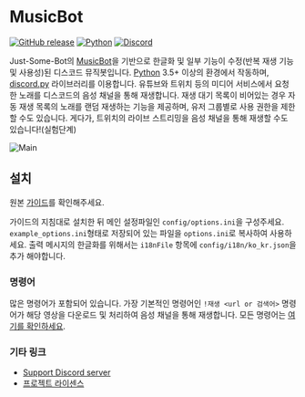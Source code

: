 # MusicBot

[![GitHub release](https://img.shields.io/github/release/Just-Some-Bots/MusicBot.svg?style=flat-square)](https://just-some-bots.github.io/MusicBot/)
[![Python](https://img.shields.io/badge/python-3.5%2C%203.6-blue.svg?style=flat-square)](https://www.python.org/downloads/)
[![Discord](https://discordapp.com/api/guilds/129489631539494912/widget.png?style=shield)](https://discord.gg/bots)

Just-Some-Bot의 [MusicBot](https://github.com/Just-Some-Bots/MusicBot)을 기반으로 한글화 및 일부 기능이 수정(반복 재생 기능 및 사용성)된 디스코드 뮤직봇입니다. [Python](https://www.python.org "Python homepage") 3.5+ 이상의 환경에서 작동하며, [discord.py](https://github.com/Rapptz/discord.py) 라이브러리를 이용합니다. 
유튜브와 트위치 등의 미디어 서비스에서 요청한 노래를 디스코드의 음성 채널을 통해 재생합니다. 재생 대기 목록이 비어있는 경우 자동 재생 목록의 노래를 랜덤 재생하는 기능을 제공하며, 유저 그룹별로 사용 권한을 제한할 수도 있습니다. 게다가, 트위치의 라이브 스트리밍을 음성 채널을 통해 재생할 수도 있습니다!(실험단계)

![Main](https://i.imgur.com/EZljY52.png)

## 설치
원본 [가이드](https://just-some-bots.github.io/MusicBot/)를 확인해주세요.

가이드의 지침대로 설치한 뒤 메인 설정파일인 `config/options.ini`을 구성주세요. `example_options.ini`형태로 저장되어 있는 파일을 `options.ini`로 복사하여 사용하세요. 출력 메시지의 한글화를 위해서는 `i18nFile` 항목에 `config/i18n/ko_kr.json`을 추가 해야합니다.

### 명령어

많은 명령어가 포함되어 있습니다. 가장 기본적인 명령어인 `!재생 <url or 검색어>` 명령어가 해당 영상을 다운로드 및 처리하여 음성 채널을 통해 재생합니다. 모든 명령어는 [여기를 확인하세요](https://just-some-bots.github.io/MusicBot/using/commands/ "명령어").

### 기타 링크

* [Support Discord server](https://discord.gg/bots)
* [프로젝트 라이센스](LICENSE)
